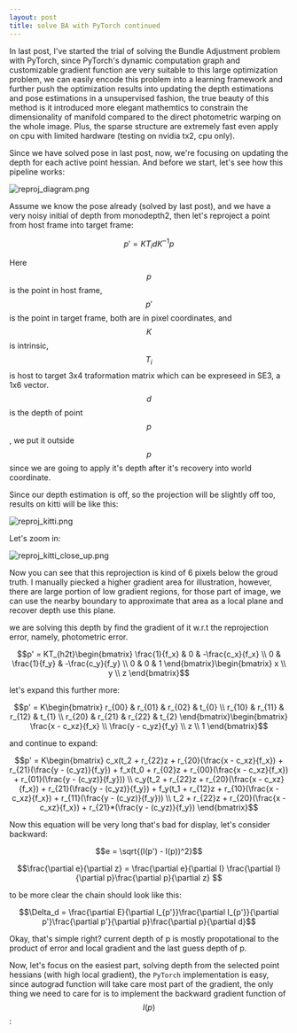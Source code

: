 ```yaml
---
layout: post
title: solve BA with PyTorch continued
---
```


In last post, I've started the trial of solving the Bundle Adjustment problem with PyTorch, since PyTorch's dynamic computation graph and customizable gradient function are very suitable to this large optimization problem, we can easily encode this problem into a learning framework and further push the optimization results into updating the depth estimations and pose estimations in a unsupervised fashion, the true beauty of this method is it introduced more elegant mathemtics to constrain the dimensionality of manifold compared to the direct photometric warping on the whole image. Plus, the sparse structure are extremely fast even apply on cpu with limited hardware (testing on nvidia tx2, cpu only).

Since we have solved pose in last post, now, we're focusing on updating the depth for each active point hessian. And before we start, let's see how this pipeline works:

![reproj_diagram.png]({{site.baseurl}}/images/reproj_diagram.png)

Assume we know the pose already (solved by last post), and we have a very noisy initial of depth from monodepth2, then let's reproject a point from host frame into target frame:

$$p' = K T_i dK^{-1}p $$

Here $$p$$ is the point in host frame, $$p'$$ is the point in target frame, both are in pixel coordinates, and $$K$$ is intrinsic, $$T_i$$ is host to target 3x4 traformation matrix which can be expreseed in SE3, a 1x6 vector. $$d$$ is the depth of point $$p$$, we put it outside $$p$$ since we are going to apply it's depth after it's recovery into world coordinate. 

Since our depth estimation is off, so the projection will be slightly off too, results on kitti will be like this:

![reproj_kitti.png]({{site.baseurl}}/images/reproj_kitti.png)

Let's zoom in:

![reproj_kitti_close_up.png]({{site.baseurl}}/images/reproj_kitti_close_up.png)

Now you can see that this reprojection is kind of 6 pixels below the groud truth. I manually piecked a higher gradient area for illustration, however, there are large portion of low gradient regions, for those part of image, we can use the nearby boundary to approximate that area as a local plane and recover depth use this plane.

we are solving this depth by find the gradient of it w.r.t the reprojection error, namely, photometric error.

$$p' = KT_{h2t}\begin{bmatrix}
\frac{1}{f_x} & 0 & -\frac{c_x}{f_x} \\
0 & \frac{1}{f_y} & -\frac{c_y}{f_y} \\
0 & 0 & 1
\end{bmatrix}\begin{bmatrix}
x \\
y \\
z
\end{bmatrix}$$

let's expand this further more:

$$p' = K\begin{bmatrix}
r_{00} & r_{01} & r_{02} & t_{0} \\
r_{10} & r_{11} & r_{12} & t_{1} \\
r_{20} & r_{21} & r_{22} & t_{2}
\end{bmatrix}\begin{bmatrix}
\frac{x - c_xz}{f_x} \\
\frac{y - c_yz}{f_y} \\
z \\
1
\end{bmatrix}$$

and continue to expand:

$$p' = K\begin{bmatrix}
c_x(t_2 + r_{22}z + r_{20}(\frac{x - c_xz}{f_x}) + r_{21}(\frac{y - (c_yz)}{f_y}) + f_x(t_0 + r_{02}z + r_{00}(\frac{x - c_xz}{f_x}) + r_{01}(\frac{y - (c_yz)}{f_y})) \\
c_y(t_2 + r_{22}z + r_{20}(\frac{x - c_xz}{f_x}) + r_{21}(\frac{y - (c_yz)}{f_y}) + f_y(t_1 + r_{12}z + r_{10}(\frac{x - c_xz}{f_x}) + r_{11}(\frac{y - (c_yz)}{f_y})) \\
t_2 + r_{22}z + r_{20}(\frac{x - c_xz}{f_x}) + r_{21}*(\frac{y - (c_yz)}{f_y})
\end{bmatrix}$$

Now this equation will be very long that's bad for display, let's consider backward:

$$e = \sqrt{(I(p') - I(p))^2}$$

$$\frac{\partial e}{\partial z} = \frac{\partial e}{\partial I} \frac{\partial I}{\partial p}\frac{\partial p}{\partial z} $$

to be more clear the chain should look like this:

$$\Delta_d = \frac{\partial E}{\partial I_{p'}}\frac{\partial I_{p'}}{\partial p'}\frac{\partial p'}{\partial p}\frac{\partial p}{\partial d}$$

Okay, that's simple right? current depth of p is mostly propotational to the product of error and local gradient and the last guess depth of p.

Now, let's focus on the easiest part, solving depth from the selected point hessians (with high local gradient), the `PyTorch` implementation is easy, since autograd function will take care most part of the gradient, the only thing we need to care for is to implement the backward gradient function of $$I(p)$$:



